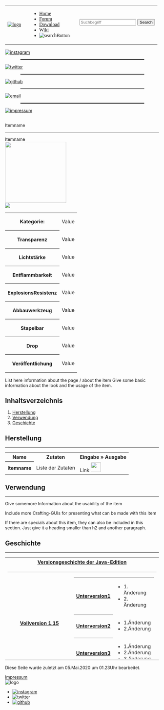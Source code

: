 <!DOCTYPE html>
<html lang="{{ site.lang | default: "en-US" }}">
  <head>
    <meta charset="UTF-8">
    <meta http-equiv="X-UA-Compatible" content="IE=edge">
    <meta name="viewport" content="width=device-width, initial-scale=1">
    <link rel="stylesheet" href="stylesheet.css" type="text/css" />
    <link rel="stylesheet" href="stylesheet_wiki.css" type="text/css">
    <script src="https://kit.fontawesome.com/bf141cf2a1.js" crossorigin="anonymous"></script>
    <meta name="viewport" content="width=device-width, initial-scale=1.0">
    <meta charset="utf-8" />
    <link href="https://fonts.googleapis.com/css2?family=Cabin+Sketch&display=swap" rel="stylesheet">
    <link href="https://fonts.googleapis.com/css2?family=Press+Start+2P&display=swap" rel="stylesheet">
    <link href="https://fonts.googleapis.com/css2?family=Cabin+Sketch&display=swap" rel="stylesheet">
    <link href="https://fonts.googleapis.com/css2?family=Amatic+SC&display=swap" rel="stylesheet">
    <link href="https://fonts.googleapis.com/css2?family=VT323&display=swap" rel="stylesheet">
    <link rel="apple-touch-icon" sizes="144x144" href="images/favicon/apple-touch-icon.png">
    <link rel="icon" type="image/png" sizes="32x32" href="images/favicon/favicon-32x32.png">
    <link rel="icon" type="image/png" sizes="16x16" href="images/favicon/favicon-16x16.png">
    <link rel="manifest" href="images/favicon/site.webmanifest">
    <link rel="mask-icon" href="images/favicon/safari-pinned-tab.svg" color="#5bbad5">
    <meta name="msapplication-TileColor" content="#da532c">
    <meta name="theme-color" content="#ffffff">
    <title>MineKraft-Logik-Gatter</title>
  </head>
<body>
    <div class="header">
        <nav>
            <table class="header" style="font-family: 'Cabin Sketch', cursive;">
                <tr>
                    <td class="logo"><a href="index.html"><img src="images/logo_ohneText.png" class="logo" alt="logo" /></a></td>
                    <td class="savespace"></td>
                    <td>
                        <ul class="nav-links">
                            <li class="header"><a class="active" href="index.html">Home</a></li>
                            <li class="header"><a href="http://meinkraft-logik-gatter.xobor.de/">Forum</a></li>
                            <li class="header"><a href="">Download</a></li>
                            <li class="header" id="active"><a href="wiki_home.html">Wiki</a></li>
                            <li class="header"><img src="images/lupe.png" class="suchfeld" alt="searchButton" id="searchIcon" /></li>
                        </ul>
                    </td>
                    <td>
                        <div class="dropdown">
                            <div class="line1"></div>
                            <div class="line2"></div>
                            <div class="line3"></div>
                        </div>
                    </td>
                    <td>
                        <div id="searchDiv">
                            <form id="search" method="get" action="ForumHub.html" >
                                <input type="search" name="q" id="suchbegriff" placeholder="Suchbegriff" class="mcButton" style="text-shadow: none;" />
                                <input type="submit" Value="Search" class="mcButton" />
                            </form>
                        </div>
                    </td>
                </tr>
            </table>
        </nav>
    </div>
    <article>
        <div class="sidebar">
            <a href="" target="_blank"><img src="images/instagram-logo.png" class="sidebar" alt="instagram" /></a>
            <br /><hr style="border: solid #555555 1.25px; height: 1px; width: 80%; margin-left:10%" />
            <a href="" target="_blank"><img src="images/twitter-logo.png" class="sidebar" alt="twitter" /></a>
            <br /><hr style="border: solid #555555 1.25px; height: 0.5px; width: 80%; margin-left:10%" />
            <a href="https://github.com/Gnuhry/PM_TINF19AI2" target="_blank"><img src="https://seeklogo.net/wp-content/uploads/2015/09/github-mark-logo-200x200.png" class="sidebar" alt="github" /></a>
            <br /><hr style="border: solid #555555 1.25px; height: 0.5px; width: 80%; margin-left:10%" />
            <a href="mailto:silas.wessely@gmx.de"><img src="images/email-logo.png" class="sidebar" alt="email" /></a>
            <br /><hr style="border: solid #555555 1.25px; height: 0.5px; width: 80%; margin-left:10%" />
            <a href=""><img src="https://img.icons8.com/ios/500/info.png" class="sidebar" alt="impressum" /></a>
            <br /><br />
        </div>
        <div class="preview_wiki">
            <div class="pagename">
                <p class="pagename">Itemname</p>
                <hr />
            </div>
            <div class="basicInformation">
                <div class="tableOfInformation">
                    <div class="tableOfInformation_header">Itemname</div>
                    <div class="tableOfInformation_pictures">
                        <div><img src="images/logicBlock-Logo3d_glowing.png" width="200px"></div>
                        <div class="tableOfInformation_itemSlots">
                            <span class="tableOfInformation_itemSlot">
                                <span class="tableOfInformation_itemSlot_item">
                                    <span class="sprite inv-sprite"><img src="images/logicBlock-Logo3d_glowing_klein.png"></span>
                                </span>
                            </span>
                        </div>
                    </div>
                    <table class="tableOfInformation_rows" cellspacing="1" cellpadding="4">    
                        <tbody>
                            <tr class="tableOfInformation_information">     <th>Kategorie:</th>         <td><p>Value</p></td>      </tr>
                            <tr class="tableOfInformation_information">     <th>Transparenz</th>        <td><p>Value</p></td>      </tr>
                            <tr class="tableOfInformation_information">     <th>Lichtstärke</th>        <td><p>Value</p></td>      </tr>
                            <tr class="tableOfInformation_information">     <th>Entflammbarkeit</th>    <td><p>Value</p></td>      </tr>
                            <tr class="tableOfInformation_information">     <th>ExplosionsResistenz</th><td><p>Value</p></td>      </tr>
                            <tr class="tableOfInformation_information">     <th>Abbauwerkzeug</th>      <td><p>Value</p></td>      </tr>
                            <tr class="tableOfInformation_information">     <th>Stapelbar</th>          <td><p>Value</p></td>      </tr>
                            <tr class="tableOfInformation_information">     <th>Drop</th>               <td><p>Value</p></td>      </tr>
                            <tr class="tableOfInformation_information">     <th>Veröffentlichung</th>   <td><p>Value</p></td>      </tr>
                        </tbody>
                    </table>
                </div>
                <div class="description">
                    <p class="description">List here information about the page / about the item
                    Give some basic information about the look and the usage of the item.</p>
                </div>
                <div id="content" class="content">
                    <div class="contentTitle">
                        <h2>Inhaltsverzeichnis</h2>
                    </div>
                    <ol>
                        <li><a href="#Herstellung">Herstellung</a></li>
                        <li><a href="#Verwendung">Verwendung</a></li>
                        <li><a href="#Geschichte">Geschichte</a></li>
                    </ol>
                </div>
            </div>
            <div class="pagename">
                <h2 id="Herstellung">Herstellung</h2>
                <hr />
            </div>
            <div class="craftingInformation">
                <table class="wikitable">
                    <tbody>
                        <tr>    <th>Name</th>       <th>Zutaten</th>                            <th>Eingabe&nbsp;» Ausgabe</th>     </tr>
                        <tr>    <th>Itemname</th>   <td align="center">Liste der Zutaten</td>   
                                <td>
                                    <div class="mcUI_crafting">
                                        <span class="mcUI mcUI_crafting_table">
                                            <span class="mcUI_input">
                                                <span class="mcUI_row">
                                                    <span class="mcUI_invSlot"></span>
                                                    <span class="mcUI_invSlot"></span>
                                                    <span class="mcUI_invSlot"></span>
                                                </span>
                                                <span class="mcUI_row">
                                                    <span class="mcUI_invSlot"></span>
                                                    <span class="mcUI_invSlot">
                                                        <span class="mcUI_invSlot_item">Link</span>
                                                    </span>
                                                    <span class="mcUI_invSlot"></span>
                                                </span>
                                                <span class="mcUI_row">
                                                    <span class="mcUI_invSlot"></span>
                                                    <span class="mcUI_invSlot"></span>
                                                    <span class="mcUI_invSlot"></span>
                                                </span>
                                            </span>
                                            <span class="mcUI_arrow">
                                                <img src="images/arrow.png" width="32px" height="32px">
                                                <!-- <svg xmlns="http://www.w3.org/2000/svg" width="24" height="24" viewBox="0 0 24 24"><path d="M24 12l-10-10v7h-14v6h14v7z"/></svg> -->
                                            </span>
                                            <span class="mcUI_output">
                                                <span class="mcUI_invSlot_large mcUI_invSlot">
                                                    <span class="mcUI_invSlot_item">
                                                        <span style="background-image: url('test1.png'); background-position: -992px -1664px;"></span>
                                                    </span>
                                                </span>
                                            </span>
                                        </span>
                                    </div>
                                </td>
                        </tr>
                    </tbody>
                </table>
            </div>
            <div class="pagename">
                <h2 id="Verwendung">Verwendung</h2>
                <hr />
            </div>
            <div class="usageInformation">
                <p>Give somemore Information about the usability of the item</p>
                <p>Include more Crafting-GUIs for presenting what can be made with this item</p>
                <p>If there are specials about this item, they can also be included in this section. Just give it a heading smaller than h2 and another paragraph.</p>
            </div>
            <div class="pagename">
                <h2 id="Geschichte">Geschichte</h2>
                <hr />
            </div>
            <table class="historybox">
                <tbody>
                    <tr>    
                        <th class="historybox_top">
                            <span class="historybox_title">
                                <a href="#">Versionsgeschichte der Java-Edition</a>
                            </span>
                        </th>
                    </tr>
                    <tr>
                        <td>
                            <div class="historybox_body" style="max-height: 300px; overflow-y: auto;">
                                <table class="historyInformation historybox_history">
                                    <tbody>
                                        <tr>
                                            <th class="historybox_group"><a href="#">Vollversion 1.15</a></th>
                                            <td class="historybox_list">
                                                <table>
                                                    <tbody>
                                                        <tr>
                                                            <th class="historybox_group"><a href="#">Unterversion1</a></th>
                                                            <td class="historybox_list">
                                                                <ul>
                                                                    <li>1. Änderung</li>
                                                                    <li>2. Änderung</li>
                                                                </ul>
                                                            </td>
                                                        </tr>
                                                        <tr>
                                                            <th class="historybox_group"><a href="#">Unterversion2</a></th>
                                                            <td class="historybox_list">
                                                                <ul>
                                                                    <li>1.Änderung</li>
                                                                    <li>2.Änderung</li>
                                                                </ul>
                                                            </td>
                                                        </tr>
                                                        <tr>
                                                            <th class="historybox_group"><a href="#">Unterversion3</a></th>
                                                            <td>
                                                                <ul>
                                                                    <li>1.Änderung</li>
                                                                    <li>2.Änderung</li>
                                                                    <li>3.Änderung</li>
                                                                </ul>
                                                            </td>
                                                        </tr>
                                                    </tbody>
                                                </table>
                                            </td>
                                        </tr>
                                        <tr>
                                            <th class="historybox_group"><a href="#">Vollversion 1.14 (Unterversion)</a></th>
                                            <td class="historybox_list">
                                                <ul>
                                                    <li>1.Änderung</li>
                                                    <li>2.Änderung</li>
                                                </ul>
                                            </td>
                                        </tr>
                                    </tbody>
                                </table>
                            </div>
                        </td>
                    </tr>
                </tbody>
            </table>
            <span class="lastChange"><p>Diese Seite wurde zuletzt am 05.Mai.2020 um 01.23Uhr bearbeitet.</p></span>
        </div>
    </article>
    <div class="footer">
        <div class="impressum">
            <a style="text-align: center;" href="#" class="mcButton">Impressum</a>
        </div>
        <div class="footerMitte">
            <img src="images/logo.png" class="logoFooter" alt="logo" />
        </div>
        <div class="icons">
            <ul class="footer">
                <li class="footer"><a href="" target="_blank"><img src="images/instagram-logo.png" class="footer" alt="instagram" /></a></li>
                <li class="footer"><a href="" target="_blank"><img src="images/twitter-logo.png" class="footer" alt="twitter" /></a></li>
                <li class="footer"><a href="https://github.com/Gnuhry/PM_TINF19AI2" target="_blank"><img src="https://seeklogo.net/wp-content/uploads/2015/09/github-mark-logo-200x200.png" class="footer" alt="github" /></a></li>
            </ul>
        </div>
    </div>
    <script src="./app.js"></script>
    <script src="https://code.jquery.com/jquery-3.5.0.js"></script>
</body>
</html>
